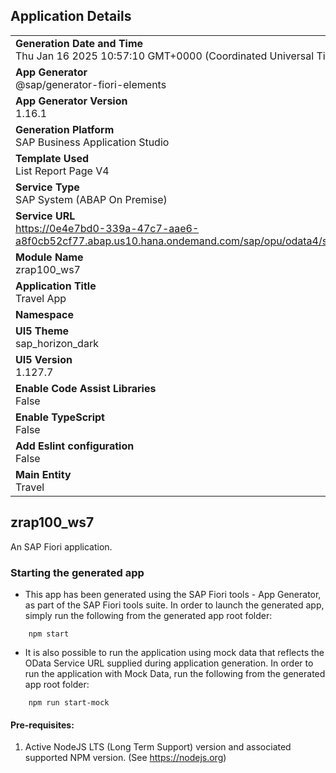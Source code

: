 ## Application Details
|               |
| ------------- |
|**Generation Date and Time**<br>Thu Jan 16 2025 10:57:10 GMT+0000 (Coordinated Universal Time)|
|**App Generator**<br>@sap/generator-fiori-elements|
|**App Generator Version**<br>1.16.1|
|**Generation Platform**<br>SAP Business Application Studio|
|**Template Used**<br>List Report Page V4|
|**Service Type**<br>SAP System (ABAP On Premise)|
|**Service URL**<br>https://0e4e7bd0-339a-47c7-aae6-a8f0cb52cf77.abap.us10.hana.ondemand.com/sap/opu/odata4/sap/zrap100_ui_travel_o4_ws7/srvd/sap/zrap100_ui_travel_ws7/0001/|
|**Module Name**<br>zrap100_ws7|
|**Application Title**<br>Travel App|
|**Namespace**<br>|
|**UI5 Theme**<br>sap_horizon_dark|
|**UI5 Version**<br>1.127.7|
|**Enable Code Assist Libraries**<br>False|
|**Enable TypeScript**<br>False|
|**Add Eslint configuration**<br>False|
|**Main Entity**<br>Travel|

## zrap100_ws7

An SAP Fiori application.

### Starting the generated app

-   This app has been generated using the SAP Fiori tools - App Generator, as part of the SAP Fiori tools suite.  In order to launch the generated app, simply run the following from the generated app root folder:

```
    npm start
```

- It is also possible to run the application using mock data that reflects the OData Service URL supplied during application generation.  In order to run the application with Mock Data, run the following from the generated app root folder:

```
    npm run start-mock
```

#### Pre-requisites:

1. Active NodeJS LTS (Long Term Support) version and associated supported NPM version.  (See https://nodejs.org)


